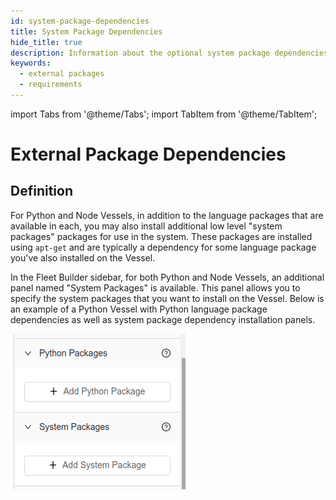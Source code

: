 ```yaml
---
id: system-package-dependencies
title: System Package Dependencies
hide_title: true
description: Information about the optional system package dependencies section of the requirements tab.
keywords:
  - external packages
  - requirements
---
```


import Tabs from '@theme/Tabs';
import TabItem from '@theme/TabItem';

# External Package Dependencies

## Definition

For Python and Node Vessels, in addition to the language packages that are available in each, you may also install additional low level "system packages" packages for use in the system. These packages are installed using `apt-get` and are typically a dependency for some language package you've also installed on the Vessel.

In the Fleet Builder sidebar, for both Python and Node Vessels, an additional panel named "System Packages" is available. This panel allows you to specify the system packages that you want to install on the Vessel. Below is an example of a Python Vessel with Python language package dependencies as well as system package dependency installation panels.

![System Packages](../../.gitbook/assets/python-and-system-packages.png)

